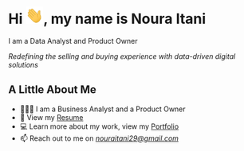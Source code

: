 # Hi <img src="https://raw.githubusercontent.com/ABSphreak/ABSphreak/master/gifs/Hi.gif" width="35"/>, my name is Noura Itani

I am a Data Analyst and Product Owner

*Redefining the selling and buying experience with data-driven digital solutions*
      
 ## A Little About Me 
      
  - 👩🏻‍💻 I am a Business Analyst and a Product Owner 
  - 📄 View my [Resume](https://docs.google.com/document/d/1hH6uV_u-96nphrZVZPeZvqAkYGyM0EC-xokU5Duq8fo/edit?usp=sharing)
  - 💻 Learn more about my work, view my [Portfolio](https://nourai29.github.io)
  - 📫 Reach out to me on *nouraitani29@gmail.com*  
